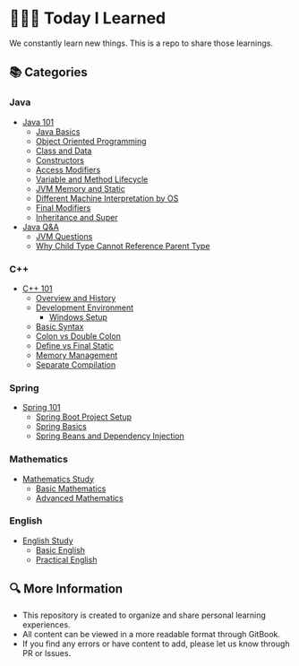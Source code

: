 # 👩🏻‍💻 Today I Learned

We constantly learn new things. This is a repo to share those learnings.

## 📚 Categories

### Java
- [Java 101](./Java/101/README.md)
  - [Java Basics](./Java/101/java_basics.md)
  - [Object Oriented Programming](./Java/101/object_oriented_programming.md)
  - [Class and Data](./Java/101/class_and_data.md)
  - [Constructors](./Java/101/constructors.md)
  - [Access Modifiers](./Java/101/access_modifiers.md)
  - [Variable and Method Lifecycle](./Java/101/variable_and_method_lifecycle.md)
  - [JVM Memory and Static](./Java/101/jvm_memory_and_static.md)
  - [Different Machine Interpretation by OS](./Java/101/why_different_machine_interpretation_by_os.md)
  - [Final Modifiers](./Java/101/final_modifiers.md)
  - [Inheritance and Super](./Java/101/inheritance_and_super.md)
- [Java Q&A](./Java/QnA/README.md)
  - [JVM Questions](./Java/QnA/concepts/jvm_questions.md)
  - [Why Child Type Cannot Reference Parent Type](./Java/QnA/concepts/why_child_cannot_reference_parent.md)

### C++
- [C++ 101](./C++/101/README.md)
  - [Overview and History](./C++/101/cpp_overview_and_history.md)
  - [Development Environment](./C++/101/cpp_development_environment.md)
    - [Windows Setup](./C++/101/windows_setup.md)
  - [Basic Syntax](./C++/101/cpp_basic_syntax.md)
  - [Colon vs Double Colon](./C++/101/cpp_colon_vs_double_colon.md)
  - [Define vs Final Static](./C++/101/cpp_define_vs_final_static.md)
  - [Memory Management](./C++/101/cpp_memory_management.md)
  - [Separate Compilation](./C++/101/cpp_separate_compilation.md)

### Spring
- [Spring 101](./Spring/101/README.md)
  - [Spring Boot Project Setup](./Spring/101/spring_boot_project_setup.md)
  - [Spring Basics](./Spring/101/spring_basics.md)
  - [Spring Beans and Dependency Injection](./Spring/101/spring_beans_and_dependency_injection.md)

### Mathematics
- [Mathematics Study](./Math/README.md)
  - [Basic Mathematics](./Math/basics/README.md)
  - [Advanced Mathematics](./Math/advanced/README.md)

### English
- [English Study](./English/README.md)
  - [Basic English](./English/basics/README.md)
  - [Practical English](./English/practical/README.md)

## 🔍 More Information
- This repository is created to organize and share personal learning experiences.
- All content can be viewed in a more readable format through GitBook.
- If you find any errors or have content to add, please let us know through PR or Issues.
